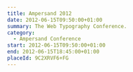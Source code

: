 ```yaml
---
title: Ampersand 2012
date: 2012-06-15T09:50:00+01:00
summary: The Web Typography Conference.
category:
  - Ampersand Conference
start: 2012-06-15T09:50:00+01:00
end: 2012-06-15T18:45:00+01:00
placeId: 9C2XRVF6+FG
---
```

